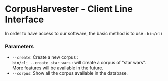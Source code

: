# CorpusHarvester - Client Line Interface

In order to have access to our software, the basic method is to use :
`bin/cli`

### Parameters
- `--create`: Create a new corpus :<br> 
`bin/cli --create star wars` : will create a corpus of "star wars". <br>
More features will be available in the future.
- `--corpus`: Show all the corpus available in the database.
